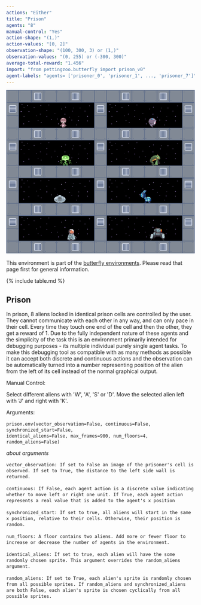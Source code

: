 ```yaml
---
actions: "Either"
title: "Prison"
agents: "8"
manual-control: "Yes"
action-shape: "(1,)"
action-values: "[0, 2]"
observation-shape: "(100, 300, 3) or (1,)"
observation-values: "(0, 255) or (-300, 300)"
average-total-reward: "1.456"
import: "from pettingzoo.butterfly import prison_v0"
agent-labels: "agents= ['prisoner_0', 'prisoner_1', ..., 'prisoner_7']"
---
```



<div class="floatright" markdown="1">

![](butterfly_prison.gif)

This environment is part of the [butterfly environments](../butterfly). Please read that page first for general information.

{% include table.md %}

</div>

## Prison



In prison, 8 aliens locked in identical prison cells are controlled by the user. They cannot communicate with each other in any way, and can only pace in their cell. Every time they touch one end of the cell and then the other, they get a reward of 1. Due to the fully independent nature of these agents and the simplicity of the task this is an environment primarily intended for debugging purposes - its multiple individual purely single agent tasks. To make this debugging tool as compatible with as many methods as possible it can accept both discrete and continuous actions and the observation can be automatically turned into a number representing position of the alien from the left of its cell instead of the normal graphical output.

Manual Control:

Select different aliens with 'W', 'A', 'S' or 'D'. Move the selected alien left with 'J' and right with 'K'.

Arguments:

```
prison.env(vector_observation=False, continuous=False, synchronized_start=False,
identical_aliens=False, max_frames=900, num_floors=4, random_aliens=False)
```

*about arguments*

```
vector_observation: If set to False an image of the prisoner's cell is observed. If set to True, the distance to the left side wall is returned.

continuous: If False, each agent action is a discrete value indicating whether to move left or right one unit. If True, each agent action represents a real value that is added to the agent's x position

synchronized_start: If set to true, all aliens will start in the same x position, relative to their cells. Otherwise, their position is random.

num_floors: A floor contains two aliens. Add more or fewer floor to increase or decrease the number of agents in the environment.

identical_aliens: If set to true, each alien will have the some randomly chosen sprite. This argument overrides the random_aliens argument.

random_aliens: If set to True, each alien's sprite is randomly chosen from all possible sprites. If random_aliens and synchronized_aliens are both False, each alien's sprite is chosen cyclically from all possible sprites.
```
